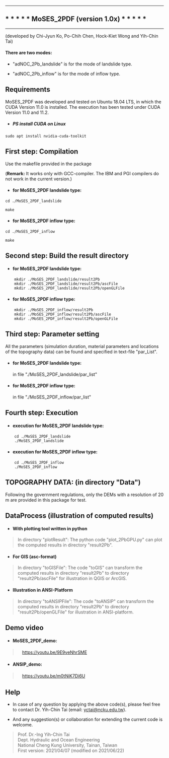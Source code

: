 **************************************************************************
##		*  *  *  *  *      MoSES_2PDF (version 1.0x)    *  *  *  *  *		
**************************************************************************
(developed by Chi-Jyun Ko, Po-Chih Chen, Hock-Kiet Wong and Yih-Chin Tai)

#### There are two modes:

- "adNOC_2Pb_landslide" is for the mode of landslide type.

- "adNOC_2Pb_inflow"    is for the mode of inflow type.

## Requirements

MoSES_2PDF was developed and tested on Ubuntu 18.04 LTS, in which the CUDA Version 11.0 is installed. 
The execution has been tested under CUDA Version 11.0 and 11.2.

- ##### **PS** install CUDA on Linux
```
sudo apt install nvidia-cuda-toolkit
```

## First step: Compilation

Use the makefile provided in the package 

(**Remark:** It works only with GCC-compiler. The IBM and PGI compilers do not work in the current version.)

- #### for MoSES_2PDF landslide type:
```
cd ./MoSES_2PDF_landslide
```
```
make 
```
- #### for MoSES_2PDF inflow type:
```
cd ./MoSES_2PDF_inflow
```

```
make 
```

## Second step: Build the result directory

- #### for MoSES_2PDF landslide type:
```
	mkdir ./MoSES_2PDF_landslide/result2Pb
	mkdir ./MoSES_2PDF_landslide/result2Pb/ascFile
	mkdir ./MoSES_2PDF_landslide/result2Pb/openGLFile
```
- #### for MoSES_2PDF inflow type:
```
	mkdir ./MoSES_2PDF_inflow/result2Pb
	mkdir ./MoSES_2PDF_inflow/result2Pb/ascFile
	mkdir ./MoSES_2PDF_inflow/result2Pb/openGLFile
```

## Third step: Parameter setting

All the parameters (simulation duration, material parameters and locations of the topography data) can be found and specified in text-file "par_List".

- #### for MoSES_2PDF landslide type:
   in file "./MoSES_2PDF_landslide/par_list"

- #### for MoSES_2PDF inflow type:
    in file "./MoSES_2PDF_inflow/par_list"

## Fourth step: Execution

- #### execution for MoSES_2PDF landslide type:
```
    cd ./MoSES_2PDF_landslide
    ./MoSES_2PDF_landslide
```
- #### execution for MoSES_2PDF inflow type:
```
    cd ./MoSES_2PDF_inflow
    ./MoSES_2PDF_inflow
```
## TOPOGRAPHY DATA: (in directory "Data")

Following the government regulations, only the DEMs with a resolution of 20 m are provided in this package for test.


## DataProcess (illustration of computed results)

- #### With plotting tool written in python
> In directory "plotResult": The python code "plot_2PbGPU.py" can plot the computed results in directory "result2Pb".

- #### For GIS (asc-format)
> In directory "toGISFile": The code "toGIS" can transform the computed results in directory "result2Pb" to directory "result2Pb/ascFile" for illustration in QGIS or ArcGIS.

- #### Illustration in ANSI-Platform
> In directory "toANSIPFile": The code "toANSIP" can transform the computed results in directory "result2Pb" to directory "result2Pb/openGLFile" for illustration in ANSI-platform.

## Demo video

- #### MoSES_2PDF_demo:
> 　https://youtu.be/9E9veNhrSME

- #### ANSIP_demo:
>　https://youtu.be/m0tNiK7Di6U

## Help

- In case of any question by applying the above code(s), please feel free to contact Dr. Yih-Chin Tai (email: yctai@ncku.edu.tw).

- And any suggestion(s) or collaboration for extending the current code is welcome.

> Prof. Dr.-Ing Yih-Chin Tai <br>
> Dept. Hydraulic and Ocean Engineering<br>
> National Cheng Kung University, Tainan, Taiwan<br>
> First version:  2021/04/07 (modified on 2021/06/22)
